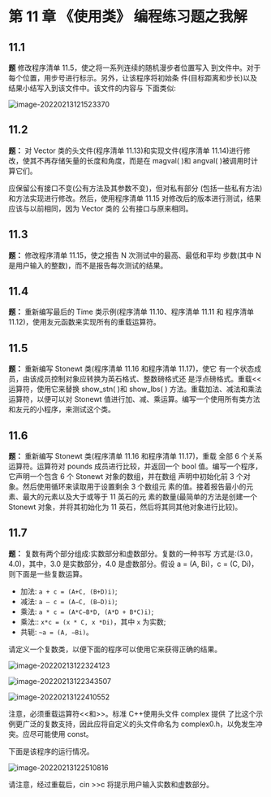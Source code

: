 # 第 11 章 《使用类》 编程练习题之我解

## 11.1

**题** 修改程序清单 11.5，使之将一系列连续的随机漫步者位置写入 到文件中。对于每个位置，用步号进行标示。另外，让该程序将初始条 件(目标距离和步长)以及结果小结写入到该文件中。该文件的内容与 下面类似:

![image-20220213121523370](https://assets.ng-tech.icu/item/image-20220213121523370.png)

## 11.2

**题：** 对 Vector 类的头文件(程序清单 11.13)和实现文件(程序清单 11.14)进行修改，使其不再存储矢量的长度和角度，而是在 magval( )和 angval( )被调用时计算它们。

应保留公有接口不变(公有方法及其参数不变)，但对私有部分 (包括一些私有方法)和方法实现进行修改。然后，使用程序清单 11.15 对修改后的版本进行测试，结果应该与以前相同，因为 Vector 类的 公有接口与原来相同。

## 11.3

**题：** 修改程序清单 11.15，使之报告 N 次测试中的最高、最低和平均 步数(其中 N 是用户输入的整数)，而不是报告每次测试的结果。

## 11.4

**题：** 重新编写最后的 Time 类示例(程序清单 11.10、程序清单 11.11 和 程序清单 11.12)，使用友元函数来实现所有的重载运算符。

## 11.5

**题：** 重新编写 Stonewt 类(程序清单 11.16 和程序清单 11.17)，使它 有一个状态成员，由该成员控制对象应转换为英石格式、整数磅格式还 是浮点磅格式。重载<<运算符，使用它来替换 show_stn( )和 show_lbs( ) 方法。重载加法、减法和乘法运算符，以便可以对 Stonewt 值进行加、减、乘运算。编写一个使用所有类方法和友元的小程序，来测试这个类。

## 11.6

**题：** 重新编写 Stonewt 类(程序清单 11.16 和程序清单 11.17)，重载 全部 6 个关系运算符。运算符对 pounds 成员进行比较，并返回一个 bool 值。编写一个程序，它声明一个包含 6 个 Stonewt 对象的数组，并在数组 声明中初始化前 3 个对象。然后使用循环来读取用于设置剩余 3 个数组元 素的值。接着报告最小的元素、最大的元素以及大于或等于 11 英石的元 素的数量(最简单的方法是创建一个 Stonewt 对象，并将其初始化为 11 英石，然后将其同其他对象进行比较)。

## 11.7

**题：** 复数有两个部分组成:实数部分和虚数部分。复数的一种书写 方式是:(3.0，4.0)，其中，3.0 是实数部分，4.0 是虚数部分。假设 a = (A, Bi)，c = (C, Di)，则下面是一些复数运算。

- 加法: `a + c = (A+C, (B+D)i)`;
- 减法: `a – c = (A−C, (B−D)i)`;
- 乘法: `a * c = (A*C−B*D, (A*D + B*C)i)`;
- 乘法:: `x*c = (x * C, x *Di)`，其中 `x` 为实数;
- 共轭: `~a = (A, −Bi)`。

请定义一个复数类，以便下面的程序可以使用它来获得正确的结果。

![image-20220213122324123](https://assets.ng-tech.icu/item/image-20220213122324123.png)

![image-20220213122343507](https://assets.ng-tech.icu/item/image-20220213122343507.png)

![image-20220213122410552](https://assets.ng-tech.icu/item/image-20220213122410552.png)

注意，必须重载运算符<<和>>。标准 C++使用头文件 complex 提供 了比这个示例更广泛的复数支持，因此应将自定义的头文件命名为 complex0.h，以免发生冲突。应尽可能使用 const。

下面是该程序的运行情况。

![image-20220213122510816](https://assets.ng-tech.icu/item/image-20220213122510816.png)

请注意，经过重载后，cin >>c 将提示用户输入实数和虚数部分。
